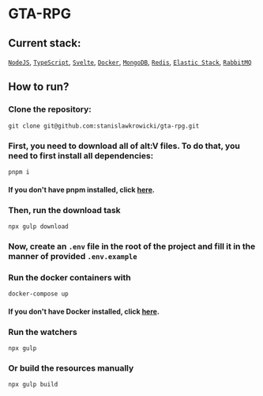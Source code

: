 # GTA-RPG

## Current stack: 
[`NodeJS`](https://nodejs.org/en/), 
[`TypeScript`](https://www.typescriptlang.org/), 
[`Svelte`](https://svelte.dev/), 
[`Docker`](https://www.docker.com/), 
[`MongoDB`](https://www.mongodb.com/), 
[`Redis`](https://redis.io/), 
[`Elastic Stack`](https://www.elastic.co/elastic-stack/), 
[`RabbitMQ`](https://www.rabbitmq.com/)

## How to run?
### Clone the repository:
```shell
git clone git@github.com:stanislawkrowicki/gta-rpg.git
```

### First, you need to download all of alt:V files. To do that, you need to first install all dependencies:
```shell
pnpm i
```
#### If you don't have pnpm installed, click [here](https://pnpm.io/).

### Then, run the download task
```shell
npx gulp download
```

### Now, create an `.env` file in the root of the project and fill it in the manner of provided `.env.example`

### Run the docker containers with 
```shell
docker-compose up
```
#### If you don't have Docker installed, click [here](https://docs.docker.com/engine/install/).

### Run the watchers
```shell
npx gulp
```

### Or build the resources manually
```shell
npx gulp build
```
